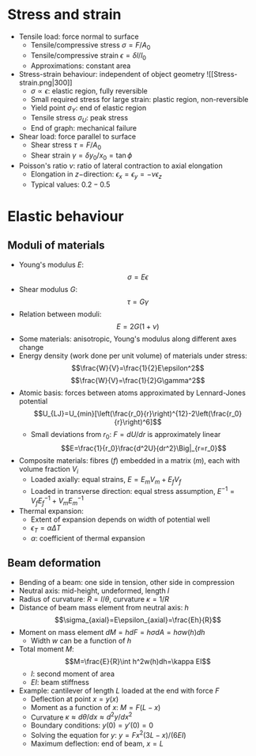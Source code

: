 # Stress and strain
- Tensile load: force normal to surface
	- Tensile/compressive stress $\sigma=F/A_0$
	- Tensile/compressive strain $\epsilon=\delta l/l_0$
	- Approximations: constant area
- Stress-strain behaviour: independent of object geometry
![[Stress-strain.png|300]]
	- $\sigma\propto\epsilon$: elastic region, fully reversible
	- Small required stress for large strain: plastic region, non-reversible
	- Yield point $\sigma_Y$: end of elastic region
	- Tensile stress $\sigma_U$: peak stress
	- End of graph: mechanical failure
- Shear load: force parallel to surface
	- Shear stress $\tau=F/A_0$
	- Shear strain $\gamma=\delta y_0/x_0=\tan\phi$
- Poisson's ratio $\nu$: ratio of lateral contraction to axial elongation
	-  Elongation in $z-$direction: $\epsilon_x=\epsilon_y=-\nu\epsilon_z$
	- Typical values: $0.2-0.5$

# Elastic behaviour
## Moduli of materials
- Young's modulus $E$:
$$\sigma=E\epsilon$$
- Shear modulus $G$:
$$\tau=G\gamma$$
- Relation between moduli:
$$E=2G(1+\nu)$$
- Some materials: anisotropic, Young's modulus along different axes change
- Energy density (work done per unit volume) of materials under stress:
$$\frac{W}{V}=\frac{1}{2}E\epsilon^2$$
$$\frac{W}{V}=\frac{1}{2}G\gamma^2$$
- Atomic basis: forces between atoms approximated by Lennard-Jones potential
$$U_{LJ}=U_{min}[\left(\frac{r_0}{r}\right)^{12}-2\left(\frac{r_0}{r}\right)^6]$$
	- Small deviations from $r_0$: $F=dU/dr$ is approximately linear
	$$E=\frac{1}{r_0}\frac{d^2U}{dr^2}\Big|_{r=r_0}$$
- Composite materials: fibres ($f$) embedded in a matrix ($m$), each with volume fraction $V_i$
	- Loaded axially: equal strains, $E=E_mV_m+E_fV_f$
	- Loaded in transverse direction: equal stress assumption, $E^{-1}=V_fE_f^{-1}+V_mE_m^{-1}$
- Thermal expansion:
	- Extent of expansion depends on width of potential well
	- $\epsilon_T=\alpha\Delta T$
	- $\alpha$: coefficient of thermal expansion

## Beam deformation
- Bending of a beam: one side in tension, other side in compression
- Neutral axis: mid-height, undeformed, length $l$
- Radius of curvature: $R=l/\theta$, curvature $\kappa=1/R$
- Distance of beam mass element from neutral axis: $h$
$$\sigma_{axial}=E\epsilon_{axial}=\frac{Eh}{R}$$
- Moment on mass element $dM=hdF=h\sigma dA=h\sigma w(h) dh$
	- Width $w$ can be a function of $h$
- Total moment $M$:
$$M=\frac{E}{R}\int h^2w(h)dh=\kappa EI$$
	- $I$: second moment of area
	- $EI$: beam stiffness
- Example: cantilever of length $L$ loaded at the end with force $F$
	- Deflection at point $x=y(x)$
	- Moment as a function of $x$: $M=F(L-x)$
	- Curvature $\kappa\approx d\theta/dx\approx d^2y/dx^2$
	- Boundary conditions: $y(0)=y'(0)=0$
	- Solving the equation for $y$: $y=Fx^2(3L-x)/(6EI)$
	- Maximum deflection: end of beam, $x=L$
